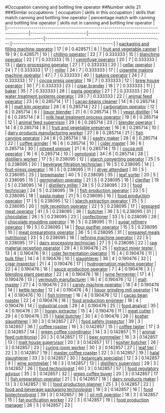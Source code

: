 #Occupation canning and bottling line operator
##Number skills 21
###Similar occupations:
| occupation                                                                              |   skills in this occupation |   skills that match canning and bottling line operator |   percentage match with canning and bottling line operator |   skills not in canning and bottling line operator |
|:----------------------------------------------------------------------------------------|----------------------------:|-------------------------------------------------------:|-----------------------------------------------------------:|---------------------------------------------------:|
| [packaging and filling machine operator](packaging_and_filling_machine_operator.md)     |                          17 |                                                      9 |                                                   0.428571 |                                                  8 |
| [fruit and vegetable canner](fruit_and_vegetable_canner.md)                             |                          19 |                                                      9 |                                                   0.428571 |                                                 10 |
| [chilling operator](chilling_operator.md)                                               |                          22 |                                                      7 |                                                   0.333333 |                                                 15 |
| [blanching operator](blanching_operator.md)                                             |                          22 |                                                      7 |                                                   0.333333 |                                                 15 |
| [centrifuge operator](centrifuge_operator.md)                                           |                          20 |                                                      7 |                                                   0.333333 |                                                 13 |
| [dairy processing operator](dairy_processing_operator.md)                               |                          27 |                                                      7 |                                                   0.333333 |                                                 20 |
| [cellar operator](cellar_operator.md)                                                   |                          24 |                                                      7 |                                                   0.333333 |                                                 17 |
| [miller](miller.md)                                                                     |                          24 |                                                      7 |                                                   0.333333 |                                                 17 |
| [cigarette making machine operator](cigarette_making_machine_operator.md)               |                          47 |                                                      7 |                                                   0.333333 |                                                 40 |
| [baking operator](baking_operator.md)                                                   |                          24 |                                                      7 |                                                   0.333333 |                                                 17 |
| [cocoa press operator](cocoa_press_operator.md)                                         |                          19 |                                                      7 |                                                   0.333333 |                                                 12 |
| [brew house operator](brew_house_operator.md)                                           |                          30 |                                                      7 |                                                   0.333333 |                                                 23 |
| [cigar brander](cigar_brander.md)                                                       |                          18 |                                                      7 |                                                   0.333333 |                                                 11 |
| [baker](baker.md)                                                                       |                          35 |                                                      7 |                                                   0.333333 |                                                 28 |
| [pasta operator](pasta_operator.md)                                                     |                          27 |                                                      7 |                                                   0.333333 |                                                 20 |
| [water treatment systems operator](water_treatment_systems_operator.md)                 |                          29 |                                                      7 |                                                   0.333333 |                                                 22 |
| [animal feed operator](animal_feed_operator.md)                                         |                          23 |                                                      6 |                                                   0.285714 |                                                 17 |
| [cacao beans cleaner](cacao_beans_cleaner.md)                                           |                          14 |                                                      6 |                                                   0.285714 |                                                  8 |
| [malt kiln operator](malt_kiln_operator.md)                                             |                          28 |                                                      6 |                                                   0.285714 |                                                 22 |
| [carbonation operator](carbonation_operator.md)                                         |                          12 |                                                      6 |                                                   0.285714 |                                                  6 |
| [liquor blender](liquor_blender.md)                                                     |                          21 |                                                      6 |                                                   0.285714 |                                                 15 |
| [yeast distiller](yeast_distiller.md)                                                   |                          14 |                                                      6 |                                                   0.285714 |                                                  8 |
| [milk heat treatment process operator](milk_heat_treatment_process_operator.md)         |                          18 |                                                      6 |                                                   0.285714 |                                                 12 |
| [animal feed supervisor](animal_feed_supervisor.md)                                     |                          29 |                                                      6 |                                                   0.285714 |                                                 23 |
| [blender operator](blender_operator.md)                                                 |                          14 |                                                      6 |                                                   0.285714 |                                                  8 |
| [fruit and vegetable preserver](fruit_and_vegetable_preserver.md)                       |                          16 |                                                      6 |                                                   0.285714 |                                                 10 |
| [dairy products manufacturing worker](dairy_products_manufacturing_worker.md)           |                          27 |                                                      6 |                                                   0.285714 |                                                 21 |
| [fish canning operator](fish_canning_operator.md)                                       |                          24 |                                                      6 |                                                   0.285714 |                                                 18 |
| [pastry maker](pastry_maker.md)                                                         |                          28 |                                                      6 |                                                   0.285714 |                                                 22 |
| [coffee grinder](coffee_grinder.md)                                                     |                          16 |                                                      6 |                                                   0.285714 |                                                 10 |
| [cider master](cider_master.md)                                                         |                          36 |                                                      6 |                                                   0.285714 |                                                 30 |
| [oilseed presser](oilseed_presser.md)                                                   |                          21 |                                                      6 |                                                   0.285714 |                                                 15 |
| [cocoa mill operator](cocoa_mill_operator.md)                                           |                          16 |                                                      6 |                                                   0.285714 |                                                 10 |
| [oenologist](oenologist.md)                                                             |                          34 |                                                      6 |                                                   0.285714 |                                                 28 |
| [distillery worker](distillery_worker.md)                                               |                          17 |                                                      5 |                                                   0.238095 |                                                 12 |
| [starch converting operator](starch_converting_operator.md)                             |                          25 |                                                      5 |                                                   0.238095 |                                                 20 |
| [beverage filtration technician](beverage_filtration_technician.md)                     |                          19 |                                                      5 |                                                   0.238095 |                                                 14 |
| [fruit-press operator](fruit-press_operator.md)                                         |                          16 |                                                      5 |                                                   0.238095 |                                                 11 |
| [dryer attendant](dryer_attendant.md)                                                   |                          30 |                                                      5 |                                                   0.238095 |                                                 25 |
| [brewmaster](brewmaster.md)                                                             |                          40 |                                                      5 |                                                   0.238095 |                                                 35 |
| [leaf sorter](leaf_sorter.md)                                                           |                          20 |                                                      5 |                                                   0.238095 |                                                 15 |
| [germination operator](germination_operator.md)                                         |                          21 |                                                      5 |                                                   0.238095 |                                                 16 |
| [clarifier](clarifier.md)                                                               |                          19 |                                                      5 |                                                   0.238095 |                                                 14 |
| [distillery miller](distillery_miller.md)                                               |                          28 |                                                      5 |                                                   0.238095 |                                                 23 |
| [food technician](food_technician.md)                                                   |                          24 |                                                      5 |                                                   0.238095 |                                                 19 |
| [fish production operator](fish_production_operator.md)                                 |                          23 |                                                      5 |                                                   0.238095 |                                                 18 |
| [pasta maker](pasta_maker.md)                                                           |                          21 |                                                      5 |                                                   0.238095 |                                                 16 |
| [food production operator](food_production_operator.md)                                 |                          17 |                                                      5 |                                                   0.238095 |                                                 12 |
| [starch extraction operator](starch_extraction_operator.md)                             |                          25 |                                                      5 |                                                   0.238095 |                                                 20 |
| [milk reception operator](milk_reception_operator.md)                                   |                          22 |                                                      5 |                                                   0.238095 |                                                 17 |
| [prepared meat operator](prepared_meat_operator.md)                                     |                          41 |                                                      5 |                                                   0.238095 |                                                 36 |
| [butcher](butcher.md)                                                                   |                          36 |                                                      5 |                                                   0.238095 |                                                 31 |
| [chocolatier](chocolatier.md)                                                           |                          28 |                                                      5 |                                                   0.238095 |                                                 23 |
| [confectioner](confectioner.md)                                                         |                          33 |                                                      5 |                                                   0.238095 |                                                 28 |
| [chocolate moulding operator](chocolate_moulding_operator.md)                           |                          16 |                                                      5 |                                                   0.238095 |                                                 11 |
| [sugar refinery operator](sugar_refinery_operator.md)                                   |                          19 |                                                      5 |                                                   0.238095 |                                                 14 |
| [flour purifier operator](flour_purifier_operator.md)                                   |                          15 |                                                      5 |                                                   0.238095 |                                                 10 |
| [meat preparations operator](meat_preparations_operator.md)                             |                          36 |                                                      5 |                                                   0.238095 |                                                 31 |
| [prepared meals nutritionist](prepared_meals_nutritionist.md)                           |                          23 |                                                      5 |                                                   0.238095 |                                                 18 |
| [refining machine operator](refining_machine_operator.md)                               |                          22 |                                                      5 |                                                   0.238095 |                                                 17 |
| [dairy processing technician](dairy_processing_technician.md)                           |                          27 |                                                      5 |                                                   0.238095 |                                                 22 |
| [raw material reception operator](raw_material_reception_operator.md)                   |                          29 |                                                      4 |                                                   0.190476 |                                                 25 |
| [extract mixer tester](extract_mixer_tester.md)                                         |                          13 |                                                      4 |                                                   0.190476 |                                                  9 |
| [cider fermentation operator](cider_fermentation_operator.md)                           |                          15 |                                                      4 |                                                   0.190476 |                                                 11 |
| [bulk filler](bulk_filler.md)                                                           |                          14 |                                                      4 |                                                   0.190476 |                                                 10 |
| [slaughterer](slaughterer.md)                                                           |                          36 |                                                      4 |                                                   0.190476 |                                                 32 |
| [cigar inspector](cigar_inspector.md)                                                   |                          21 |                                                      4 |                                                   0.190476 |                                                 17 |
| [hydrogenation machine operator](hydrogenation_machine_operator.md)                     |                          22 |                                                      4 |                                                   0.190476 |                                                 18 |
| [sauce production operator](sauce_production_operator.md)                               |                           7 |                                                      4 |                                                   0.190476 |                                                  3 |
| [blending plant operator](blending_plant_operator.md)                                   |                          22 |                                                      4 |                                                   0.190476 |                                                 18 |
| [wine fermenter](wine_fermenter.md)                                                     |                          17 |                                                      4 |                                                   0.190476 |                                                 13 |
| [vermouth manufacturer](vermouth_manufacturer.md)                                       |                          16 |                                                      4 |                                                   0.190476 |                                                 12 |
| [malt master](malt_master.md)                                                           |                          27 |                                                      4 |                                                   0.190476 |                                                 23 |
| [candy machine operator](candy_machine_operator.md)                                     |                          18 |                                                      4 |                                                   0.190476 |                                                 14 |
| [kettle tender](kettle_tender.md)                                                       |                          12 |                                                      4 |                                                   0.190476 |                                                  8 |
| [liquor grinding mill operator](liquor_grinding_mill_operator.md)                       |                          14 |                                                      4 |                                                   0.190476 |                                                 10 |
| [fish trimmer](fish_trimmer.md)                                                         |                          16 |                                                      4 |                                                   0.190476 |                                                 12 |
| [cacao bean roaster](cacao_bean_roaster.md)                                             |                          22 |                                                      4 |                                                   0.190476 |                                                 18 |
| [food production engineer](food_production_engineer.md)                                 |                          18 |                                                      4 |                                                   0.190476 |                                                 14 |
| [industrial cook](industrial_cook.md)                                                   |                          29 |                                                      4 |                                                   0.190476 |                                                 25 |
| [food analyst](food_analyst.md)                                                         |                          35 |                                                      4 |                                                   0.190476 |                                                 31 |
| [honey extractor](honey_extractor.md)                                                   |                          15 |                                                      4 |                                                   0.190476 |                                                 11 |
| [meat cutter](meat_cutter.md)                                                           |                          29 |                                                      4 |                                                   0.190476 |                                                 25 |
| [halal butcher](halal_butcher.md)                                                       |                          30 |                                                      4 |                                                   0.190476 |                                                 26 |
| [kosher slaughterer](kosher_slaughterer.md)                                             |                          30 |                                                      3 |                                                   0.142857 |                                                 27 |
| [food safety inspector](food_safety_inspector.md)                                       |                          39 |                                                      3 |                                                   0.142857 |                                                 36 |
| [coffee roaster](coffee_roaster.md)                                                     |                          18 |                                                      3 |                                                   0.142857 |                                                 15 |
| [coffee taster](coffee_taster.md)                                                       |                          17 |                                                      3 |                                                   0.142857 |                                                 14 |
| [green coffee coordinator](green coffee coordinator.md)                                 |                          14 |                                                      3 |                                                   0.142857 |                                                 11 |
| [animal feed nutritionist](animal_feed_nutritionist.md)                                 |                          20 |                                                      3 |                                                   0.142857 |                                                 17 |
| [beer sommelier](beer_sommelier.md)                                                     |                          16 |                                                      3 |                                                   0.142857 |                                                 13 |
| [malt house supervisor](malt_house_supervisor.md)                                       |                          20 |                                                      3 |                                                   0.142857 |                                                 17 |
| [kosher butcher](kosher_butcher.md)                                                     |                          26 |                                                      3 |                                                   0.142857 |                                                 23 |
| [curing room worker](curing_room_worker.md)                                             |                          30 |                                                      3 |                                                   0.142857 |                                                 27 |
| [leaf tier](leaf_tier.md)                                                               |                          22 |                                                      3 |                                                   0.142857 |                                                 19 |
| [master coffee roaster](master_coffee_roaster.md)                                       |                          22 |                                                      3 |                                                   0.142857 |                                                 19 |
| [halal slaughterer](halal_slaughterer.md)                                               |                          33 |                                                      3 |                                                   0.142857 |                                                 30 |
| [botanicals specialist](botanicals_specialist.md)                                       |                          12 |                                                      3 |                                                   0.142857 |                                                  9 |
| [wine sommelier](wine_sommelier.md)                                                     |                          16 |                                                      3 |                                                   0.142857 |                                                 13 |
| [distillery supervisor](distillery_supervisor.md)                                       |                          29 |                                                      3 |                                                   0.142857 |                                                 26 |
| [food technologist](food_technologist.md)                                               |                          60 |                                                      3 |                                                   0.142857 |                                                 57 |
| [food regulatory advisor](food_regulatory_advisor.md)                                   |                          35 |                                                      3 |                                                   0.142857 |                                                 32 |
| [green coffee buyer](green_coffee_buyer.md)                                             |                          20 |                                                      3 |                                                   0.142857 |                                                 17 |
| [fish preparation operator](fish_preparation_operator.md)                               |                          21 |                                                      3 |                                                   0.142857 |                                                 18 |
| [dairy products maker](dairy_products_maker.md)                                         |                          13 |                                                      3 |                                                   0.142857 |                                                 10 |
| [food production planner](food_production_planner.md)                                   |                          25 |                                                      3 |                                                   0.142857 |                                                 22 |
| [food and beverage packaging technologist](food_and_beverage_packaging_technologist.md) |                          19 |                                                      3 |                                                   0.142857 |                                                 16 |
| [food biotechnologist](food_biotechnologist.md)                                         |                          39 |                                                      3 |                                                   0.142857 |                                                 36 |
| [oil mill operator](oil_mill_operator.md)                                               |                          18 |                                                      3 |                                                   0.142857 |                                                 15 |
| [fat-purification worker](fat-purification_worker.md)                                   |                          22 |                                                      3 |                                                   0.142857 |                                                 19 |
| [food production manager](food_production_manager.md)                                   |                          26 |                                                      3 |                                                   0.142857 |                                                 23 |
